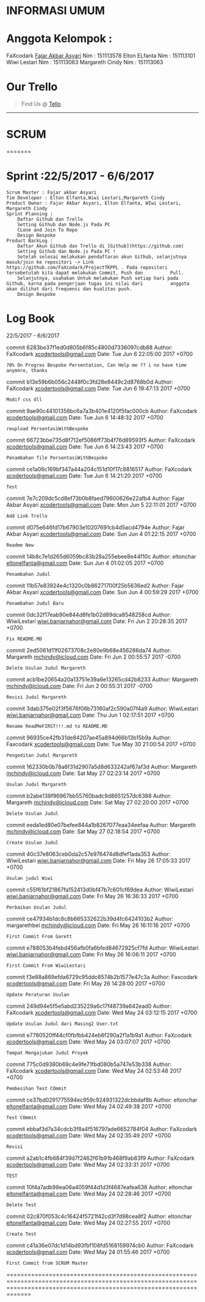INFORMASI UMUM
======================

# Anggota Kelompok :
FaXcodark [Fajar Akbar Asyari](https://github.com/FaXcodark)
	Nim : 151113578
Elton ELfanta
	Nim : 151113101 
Wiwi Lestari
	Nim : 151113063
Margareth Cindy
	Nim : 151113063

# Our Trello 
> Find Us @ [Tello](https://trello.com/b/blmS5pko/teknologi-kolaborasi-pengembangan-perangkat-lunak)
************************************************************************************************************************************************

# SCRUM
=======
# Sprint :22/5/2017 - 6/6/2017
	Scrum Master : Fajar akbar Asyari
	Tim Developer : Elton Elfanta,Wiwi Lestari,Margareth Cindy
	Product Owner : Fajar Akbar Asyari, Elton Elfanta, WIwi Lestari, Margareth Cindy
	Sprint Planning : 
		Daftar Github dan Trello
		Setting Github dan Node.js Pada PC
		CLone and Join To Repo
		Design Bespoke
	Product BackLog : 
		Daftar Akun Github dan Trello di [Github](https://github.com)
		Setting Github dan Node.js Pada PC !
		Setelah selesai melakukan pendaftaran akun Github, selanjutnya masuk/join ke repositori -> Link 				https://github.com/FaXcodark/ProjectTKPPL . Pada repositori tersebetulah kita dapat melakukan Commit, Push dan 			Pull.
		Selanjutnya, usahakan Untuk melakukan Push setiap hari pada Github, karna pada pengerjaan tugas ini nilai dari 			anggota akan dilihat dari frequensi dan kualitas push.
		Design Bespoke

Log Book
==========
22/5/2017 - 6/6/2017

commit 6283be37f1ed0d805b6f85c4800d7336097cdb88
Author: FaXcodark <xcodertools@gmail.com>
Date:   Tue Jun 6 22:05:00 2017 +0700

    70% On Progres Bespoke Persentation, Can Help me ?? i no have time anymore, thanks

commit b13e59b6b056c2448f0c3fd28e8449c2d8768b0d
Author: FaXcodark <xcodertools@gmail.com>
Date:   Tue Jun 6 19:47:13 2017 +0700

    Modif css dll

commit 9ae90c44101358bc6a7a3b401e4120f5fac000cb
Author: FaXcodark <xcodertools@gmail.com>
Date:   Tue Jun 6 14:48:32 2017 +0700

    reupload PersentasiWithBespoke

commit 66723bbe735d8f712ef5086ff73b4f76d89593f5
Author: FaXcodark <xcodertools@gmail.com>
Date:   Tue Jun 6 14:23:43 2017 +0700

    Penambahan file PersentasiWithBespoke

commit ce1a06c169bf347a44a204c151d10f17c8816517
Author: FaXcodark <xcodertools@gmail.com>
Date:   Tue Jun 6 14:21:20 2017 +0700

    Test

commit 7e7c209dc5cd8ef73b0b8faed79600626e22afb4
Author: Fajar Akbar Asyari <xcodertools@gmail.com>
Date:   Mon Jun 5 22:11:01 2017 +0700

    Add Link Trello

commit d075e646fd17b67903e10207691cb4d5acd4794e
Author: Fajar Akbar Asyari <xcodertools@gmail.com>
Date:   Sun Jun 4 01:22:15 2017 +0700

    Readme New

commit 14b8c7e1d265d6059bc83b28a255ebee8e44f10c
Author: eltonchar <eltonelfanta@gmail.com>
Date:   Sun Jun 4 01:02:05 2017 +0700

    Penambahan Judul

commit 11b57e83924e4c1320c0b86271700f25b5636ed2
Author: Fajar Akbar Asyari <xcodertools@gmail.com>
Date:   Sun Jun 4 00:59:29 2017 +0700

    Penambahan Judul Baru

commit 0dc32f17eab90e844d8fe1b02d89dca8548258cd
Author: WiwiLestari <wiwi.banjarnahor@gmail.com>
Date:   Fri Jun 2 20:28:35 2017 +0700

    Fix README.MD

commit 2ed5061d11f02673708c2e80e9b68e456286da74
Author: Margareth <mchindy@icloud.com>
Date:   Fri Jun 2 00:55:57 2017 -0700

    Delete Usulan Judul Margareth

commit acb1be20654a20a13751e39a6e13265cd42b8233
Author: Margareth <mchindy@icloud.com>
Date:   Fri Jun 2 00:55:31 2017 -0700

    Revisi Judul Margareth

commit 3dab375e02f3f5676f06b73160af2c590a07f4a9
Author: WiwiLestari <wiwi.banjarnahor@gmail.com>
Date:   Thu Jun 1 02:17:51 2017 +0700

    Rename ReadMeFIRST!!!.md to README.MD

commit 96935ce42fb31de84207ae45a894d66b13b15b9a
Author: Faxcodark <xcodertools@gmail.com>
Date:   Tue May 30 21:00:54 2017 +0700

    Pengeditan Judul Margareth

commit 162330b0b78a6f31d2907a5d8d633242af67af3d
Author: Margareth <mchindy@icloud.com>
Date:   Sat May 27 02:23:14 2017 +0700

    Usulan Judul Margareth

commit b2abe138f96967bb55760badc9d8651257dc6388
Author: Margareth <mchindy@icloud.com>
Date:   Sat May 27 02:20:00 2017 +0700

    Delete Usulan Judul

commit eeda1ed80e07befee844a1b8267077eaa34eefaa
Author: Margareth <mchindy@icloud.com>
Date:   Sat May 27 02:18:54 2017 +0700

    Create Usulan Judul

commit 40c37e8063ceb0da2c57e976474d8dfef1ada353
Author: WiwiLestari <wiwi.banjarnahor@gmail.com>
Date:   Fri May 26 17:05:33 2017 +0700

    Usulan judul Wiwi

commit c55f61bf21867fa152413d0bf47b7c601cf69dea
Author: WiwiLestari <wiwi.banjarnahor@gmail.com>
Date:   Fri May 26 16:36:33 2017 +0700

    Perbaikan Usulan Judul

commit ce47934b1dc8c8b665332622b39d4fc6424103b2
Author: margarethbel <mchindy@icloud.com>
Date:   Fri May 26 16:11:16 2017 +0700

    First Commit From Garett

commit e788053b4febd456afb0fa6bfed84672925cf7fd
Author: WiwiLestari <wiwi.banjarnahor@gmail.com>
Date:   Fri May 26 16:06:11 2017 +0700

    First Commit From WiwiLestari

commit f3e88a869efda6729c95ddc8574b2b1577e47c3a
Author: Faxcodark <xcodertools@gmail.com>
Date:   Fri May 26 14:28:00 2017 +0700

    Update Peraturan Usulan

commit 249d94e5f5e5abd235229a6c17f48739a642ead0
Author: FaXcodark <xcodertools@gmail.com>
Date:   Wed May 24 03:12:15 2017 +0700

    Update Usulan Judul dari Masing2 User.txt

commit e7760520ff44cf0fbfbb424eb6f290a2f1a1b9a1
Author: FaXcodark <xcodertools@gmail.com>
Date:   Wed May 24 03:07:07 2017 +0700

    Tempat Mengajukan Judul Proyek

commit 775c0d9380b69c4e9fe71fbd080b5a747e53b338
Author: FaXcodark <xcodertools@gmail.com>
Date:   Wed May 24 02:53:48 2017 +0700

    Pembesihan Test COmmit

commit ce37bd0291775594ec959c924931322dcbbdaf8b
Author: eltonchar <eltonelfanta@gmail.com>
Date:   Wed May 24 02:49:38 2017 +0700

    Test COmmit

commit ebbaf3d7a34cdcb3f8a4f516797ade6652784f04
Author: FaXcodark <xcodertools@gmail.com>
Date:   Wed May 24 02:35:49 2017 +0700

    Revisi

commit a2ab1c4fb684f39d7f2462f61b91b468f9ab83f9
Author: FaXcodark <xcodertools@gmail.com>
Date:   Wed May 24 02:33:31 2017 +0700

    TEST

commit 10f4a7adb98ea06a4059f44d1d3f4687eafea638
Author: eltonchar <eltonelfanta@gmail.com>
Date:   Wed May 24 02:28:46 2017 +0700

    Delete Test

commit 02c870f053c4c16424f5721f42cd3f7d98cea8f2
Author: eltonchar <eltonelfanta@gmail.com>
Date:   Wed May 24 02:27:55 2017 +0700

    Create Test

commit c41a36e07dc1d14bd93fbf108fd5168159974cb0
Author: FaXcodark <xcodertools@gmail.com>
Date:   Wed May 24 01:55:46 2017 +0700

    First Commit from SCRUM Master

=========================================================================================================================================================================

